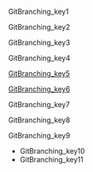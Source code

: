 GitBranching_key1


GitBranching_key2


GitBranching_key3


GitBranching_key4


[GitBranching_key5](https://www.atlassian.com/git/tutorials/using-branches)


[GitBranching_key6](https://git-scm.com/book/en/v2/Git-Branching-Basic-Branching-and-Merging)


GitBranching_key7


GitBranching_key8


GitBranching_key9


- GitBranching_key10
- GitBranching_key11
